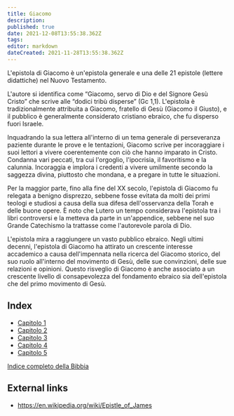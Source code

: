 ```yaml
---
title: Giacomo
description: 
published: true
date: 2021-12-08T13:55:38.362Z
tags: 
editor: markdown
dateCreated: 2021-11-28T13:55:38.362Z
---
```


L'epistola di Giacomo è un'epistola generale e una delle 21 epistole (lettere didattiche) nel Nuovo Testamento.

L'autore si identifica come “Giacomo, servo di Dio e del Signore Gesù Cristo” che scrive alle “dodici tribù disperse” (Gc 1,1). L'epistola è tradizionalmente attribuita a Giacomo, fratello di Gesù (Giacomo il Giusto), e il pubblico è generalmente considerato cristiano ebraico, che fu disperso fuori Israele. 

Inquadrando la sua lettera all'interno di un tema generale di perseveranza paziente durante le prove e le tentazioni, Giacomo scrive per incoraggiare i suoi lettori a vivere coerentemente con ciò che hanno imparato in Cristo. Condanna vari peccati, tra cui l'orgoglio, l'ipocrisia, il favoritismo e la calunnia. Incoraggia e implora i credenti a vivere umilmente secondo la saggezza divina, piuttosto che mondana, e a pregare in tutte le situazioni.

Per la maggior parte, fino alla fine del XX secolo, l'epistola di Giacomo fu relegata a benigno disprezzo, sebbene fosse evitata da molti dei primi teologi e studiosi a causa della sua difesa dell'osservanza della Torah e delle buone opere. È noto che Lutero un tempo considerava l'epistola tra i libri controversi e la metteva da parte in un'appendice, sebbene nel suo Grande Catechismo la trattasse come l'autorevole parola di Dio.

L'epistola mira a raggiungere un vasto pubblico ebraico. Negli ultimi decenni, l'epistola di Giacomo ha attirato un crescente interesse accademico a causa dell'impennata nella ricerca del Giacomo storico, del suo ruolo all'interno del movimento di Gesù, delle sue convinzioni, delle sue relazioni e opinioni. Questo risveglio di Giacomo è anche associato a un crescente livello di consapevolezza del fondamento ebraico sia dell'epistola che del primo movimento di Gesù. 

## Index

- [Capitolo 1](/it/Bible/James/1)
- [Capitolo 2](/it/Bible/James/2)
- [Capitolo 3](/it/Bible/James/3)
- [Capitolo 4](/it/Bible/James/4)
- [Capitolo 5](/it/Bible/James/5)



[Indice completo della Bibbia](/it/index/bible)


## External links

- https://en.wikipedia.org/wiki/Epistle_of_James